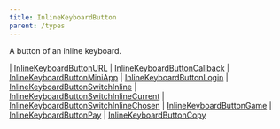 ```yaml
---
title: InlineKeyboardButton
parent: /types
---
```


A button of an inline keyboard.

<div class="font-mono whitespace-pre"><span class="opacity-50">|</span> <a href="/types/inlinekeyboardbuttonurl"  >InlineKeyboardButtonURL</a>
<span class="opacity-50">|</span> <a href="/types/inlinekeyboardbuttoncallback"  >InlineKeyboardButtonCallback</a>
<span class="opacity-50">|</span> <a href="/types/inlinekeyboardbuttonminiapp"  >InlineKeyboardButtonMiniApp</a>
<span class="opacity-50">|</span> <a href="/types/inlinekeyboardbuttonlogin"  >InlineKeyboardButtonLogin</a>
<span class="opacity-50">|</span> <a href="/types/inlinekeyboardbuttonswitchinline"  >InlineKeyboardButtonSwitchInline</a>
<span class="opacity-50">|</span> <a href="/types/inlinekeyboardbuttonswitchinlinecurrent"  >InlineKeyboardButtonSwitchInlineCurrent</a>
<span class="opacity-50">|</span> <a href="/types/inlinekeyboardbuttonswitchinlinechosen"  >InlineKeyboardButtonSwitchInlineChosen</a>
<span class="opacity-50">|</span> <a href="/types/inlinekeyboardbuttongame"  >InlineKeyboardButtonGame</a>
<span class="opacity-50">|</span> <a href="/types/inlinekeyboardbuttonpay"  >InlineKeyboardButtonPay</a>
<span class="opacity-50">|</span> <a href="/types/inlinekeyboardbuttoncopy"  >InlineKeyboardButtonCopy</a></div>

